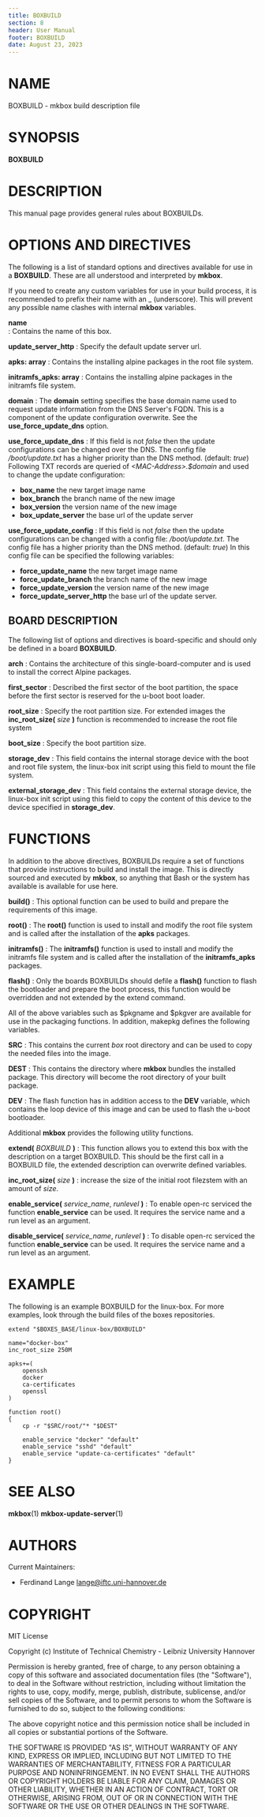 ```yaml
---
title: BOXBUILD
section: 8
header: User Manual
footer: BOXBUILD
date: August 23, 2023
---
```

# NAME
BOXBUILD - mkbox build description file

# SYNOPSIS

**BOXBUILD**

# DESCRIPTION

This manual page provides general rules about BOXBUILDs.

# OPTIONS AND DIRECTIVES
The following is a list of standard options and directives available for use in a **BOXBUILD**. These are all understood and interpreted by **mkbox**.

If you need to create any custom variables for use in your build process, it is recommended to prefix their name with an _ (underscore). This will prevent any possible name clashes with internal **mkbox** variables.  

**name**  
: Contains the name of this box.

**update_server_http**
: Specify the default update server url.

**apks: array**
: Contains the installing alpine packages in the root file system.

**initramfs_apks: array**
: Contains the installing alpine packages in the initramfs file system.

**domain**
: The **domain** setting specifies the base domain name used to request update information from the DNS Server's FQDN. This is a component of the update configuration overwrite. See the **use_force_update_dns** option.

**use_force_update_dns**
: If this field is not *false* then the update configurations can be changed over the DNS. The config file */boot/update.txt* has a higher priority than the DNS method. (default: *true*)
Following TXT records are queried of *\<MAC-Address>.$domain* and used to change the update configuration:

- **box_name** the new target image name
- **box_branch** the branch name of the new image
- **box_version** the version name of the new image
- **box_update_server** the base url of the update server

**use_force_update_config**
: If this field is not *false* then the update configurations can be changed with a config file: */boot/update.txt*. The config file has a higher priority than the DNS method. (default: *true*)
In this config file can be specified the following variables:

- **force_update_name** the new target image name
- **force_update_branch** the branch name of the new image
- **force_update_version** the version name of the new image
- **force_update_server_http** the base url of the update server.

## BOARD DESCRIPTION

The following list of options and directives is board-specific and should only be defined in a board **BOXBUILD**.

**arch**
: Contains the architecture of this single-board-computer and is used to install the correct Alpine packages.

**first_sector**
: Described the first sector of the boot partition, the space before the first sector is reserved for the u-boot boot loader.

**root_size**
: Specify the root partition size. For extended images the **inc_root_size(** _size_ **)** function is recommended to increase the root file system

**boot_size**
: Specify the boot partition size.

**storage_dev**
: This field contains the internal storage device with the boot and root file system, the linux-box init script using this field to mount the file system.

**external_storage_dev**
: This field contains the external storage device, the linux-box init script using this field to copy the content of this device to the device specified in **storage_dev**.

# FUNCTIONS
In addition to the above directives, BOXBUILDs require a set of functions that provide instructions to build and install the image.
This is directly sourced and executed by **mkbox**, so anything that Bash or the system has available is available for use here.

**build()**
: This optional function can be used to build and prepare the requirements of this image.

**root()**
: The **root()** function is used to install and modify the root file system and is called after the installation of the **apks** packages.

**initramfs()**
: The **initramfs()** function is used to install and modify the initramfs file system and is called after the installation of the **initramfs_apks** packages.

**flash()**
: Only the boards BOXBUILDs should defile a **flash()** function to flash the bootloader and prepare the boot process, this function would be overridden and not extended by the extend command.

All of the above variables such as $pkgname and $pkgver are available for use in the packaging functions. In addition, makepkg defines the following variables.

**SRC**
: This contains the current *box* root directory and can be used to copy the needed files into the image.
   
**DEST**
: This contains the directory where **mkbox** bundles the installed package. This directory will become the root directory of your built package.

**DEV**
: The flash function has in addition access to the **DEV** variable, which contains the loop device of this image and can be used to flash the u-boot bootloader.

Additional **mkbox** provides the following utility functions.

**extend(** _BOXBUILD_ **)**
: This function allows you to extend this box with the description on a target BOXBUILD. This should be the first call in a BOXBUILD file, the extended description can overwrite defined variables.

**inc_root_size(** _size_ **)**
: increase the size of the initial root filezstem with an amount of _size_. 

**enable_service(** _service_name_, _runlevel_ **)**
: To enable open-rc serviced the function **enable_service** can be used. It requires the service name and a run level as an argument.

**disable_service(** _service_name_, _runlevel_ **)**
: To disable open-rc serviced the function **enable_service** can be used. It requires the service name and a run level as an argument.

# EXAMPLE
The following is an example BOXBUILD for the linux-box. For more examples, look through the build files of the boxes repositories. 
```
extend "$BOXES_BASE/linux-box/BOXBUILD"

name="docker-box"
inc_root_size 250M

apks+=(
    openssh
    docker
    ca-certificates
    openssl
)

function root()
{
    cp -r "$SRC/root/"* "$DEST"

    enable_service "docker" "default"
    enable_service "sshd" "default"
    enable_service "update-ca-certificates" "default"
}
```

# SEE ALSO
**mkbox**(1) **mkbox-update-server**(1)
 
# AUTHORS
Current Maintainers:

- Ferdinand Lange <lange@iftc.uni-hannover.de>

# COPYRIGHT

MIT License

Copyright (c) Institute of Technical Chemistry - Leibniz University Hannover

Permission is hereby granted, free of charge, to any person obtaining a copy
of this software and associated documentation files (the "Software"), to deal
in the Software without restriction, including without limitation the rights
to use, copy, modify, merge, publish, distribute, sublicense, and/or sell
copies of the Software, and to permit persons to whom the Software is
furnished to do so, subject to the following conditions:

The above copyright notice and this permission notice shall be included in all
copies or substantial portions of the Software.

THE SOFTWARE IS PROVIDED "AS IS", WITHOUT WARRANTY OF ANY KIND, EXPRESS OR
IMPLIED, INCLUDING BUT NOT LIMITED TO THE WARRANTIES OF MERCHANTABILITY,
FITNESS FOR A PARTICULAR PURPOSE AND NONINFRINGEMENT. IN NO EVENT SHALL THE
AUTHORS OR COPYRIGHT HOLDERS BE LIABLE FOR ANY CLAIM, DAMAGES OR OTHER
LIABILITY, WHETHER IN AN ACTION OF CONTRACT, TORT OR OTHERWISE, ARISING FROM,
OUT OF OR IN CONNECTION WITH THE SOFTWARE OR THE USE OR OTHER DEALINGS IN THE
SOFTWARE.
